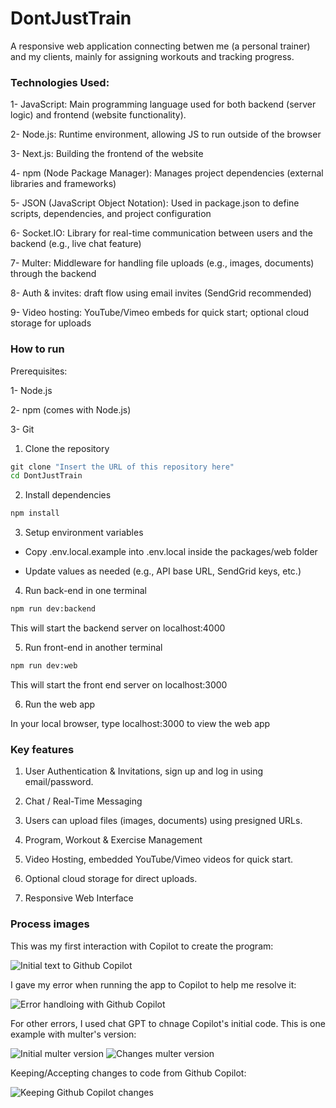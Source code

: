 # DontJustTrain

A responsive web application connecting betwen me (a personal trainer) and my clients, mainly for assigning workouts and tracking progress. 

### Technologies Used:

1- JavaScript:  Main programming language used for both backend (server logic) and frontend (website functionality).

2- Node.js: Runtime environment, allowing JS to run outside of the browser

3- Next.js: Building the frontend of the website

4- npm (Node Package Manager): Manages project dependencies (external libraries and frameworks)

5- JSON (JavaScript Object Notation): Used in package.json to define scripts, dependencies, and project configuration

6- Socket.IO: Library for real-time communication between users and the backend (e.g., live chat feature)

7- Multer: Middleware for handling file uploads (e.g., images, documents) through the backend

8- Auth & invites: draft flow using email invites (SendGrid recommended)

9- Video hosting: YouTube/Vimeo embeds for quick start; optional cloud storage for uploads

### How to run

Prerequisites:

1- Node.js 

2- npm (comes with Node.js)

3- Git

1. Clone the repository

```cmd
git clone "Insert the URL of this repository here"
cd DontJustTrain
```

2. Install dependencies

```cmd
npm install
```

3. Setup environment variables

- Copy .env.local.example into .env.local inside the packages/web folder

- Update values as needed (e.g., API base URL, SendGrid keys, etc.)

4. Run back-end
in one terminal 

```cmd
npm run dev:backend
```
This will start the backend server on localhost:4000

5. Run front-end
in another terminal

```cmd
npm run dev:web
```

This will start the front end server on localhost:3000

6. Run the web app

In your local browser, type localhost:3000 to view the web app

### Key features

1. User Authentication & Invitations, sign up and log in using email/password.

2. Chat / Real-Time Messaging

3. Users can upload files (images, documents) using presigned URLs.

4. Program, Workout & Exercise Management

5. Video Hosting, embedded YouTube/Vimeo videos for quick start.

6. Optional cloud storage for direct uploads.

7. Responsive Web Interface

### Process images

This was my first interaction with Copilot to create the program:

![Initial text to Github Copilot](images/first_interaction.png)

I gave my error when running the app to Copilot to help me resolve it:

![Error handloing with Github Copilot](images/error_handling.png)

For other errors, I used chat GPT to chnage Copilot's initial code. This is one example with multer's version:

![Initial multer version](images/GPT1.png)
![Changes multer version](images/GPT2.png)

Keeping/Accepting changes to code from Github Copilot:

![Keeping Github Copilot changes](images/keeping_changes.png)

